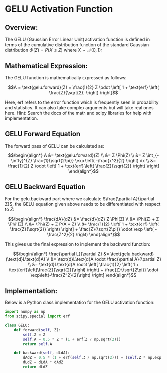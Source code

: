 # GELU Activation Function

## Overview:
The GELU (Gaussian Error Linear Unit) activation function is defined in terms of the cumulative distribution function of the standard Gaussian distribution $\Phi(Z) = P(X \leq Z)$ where $X \sim \mathcal{N}(0,1)$:


## Mathematical Expression:
The GELU function is mathematically expressed as follows:

$$A = \text{gelu.forward}(Z) = \frac{1}{2} Z \odot \left[ 1 + \text{erf} \left( \frac{Z}{\sqrt{2}} \right) \right]$$

Here, erf refers to the error function which is frequently seen in probability and statistics. It can also take complex arguments but will take real ones here. Hint: Search the docs of the math and scipy libraries for help with implementation.

## GELU Forward Equation
The forward pass of GELU can be calculated as:

$$\begin{align*}
A &= \text{gelu.forward}(Z) \\
&= Z \Phi(Z) \\
&= Z \int_{-\infty}^{Z} \frac{1}{\sqrt{2\pi}} \exp \left( -\frac{x^2}{2} \right) dx \\
&= \frac{1}{2} Z \odot \left[ 1 + \text{erf} \left( \frac{Z}{\sqrt{2}} \right) \right]
\end{align*}$$

## GELU Backward Equation
For the gelu.backward part where we calculate $\frac{\partial A}{\partial Z}$, the GELU equation given above needs to be differentiated with respect to $Z$:

$$\begin{align*}
\frac{dA}{dZ} &= \frac{d}{dZ} Z \Phi(Z) \\
&= \Phi(Z) + Z \Phi'(Z) \\
&= \Phi(Z) + Z P(X = Z) \\
&= \frac{1}{2} \left[ 1 + \text{erf} \left( \frac{Z}{\sqrt{2}} \right) \right] + \frac{Z}{\sqrt{2\pi}} \odot \exp \left( -\frac{Z^2}{2} \right)
\end{align*}$$

This gives us the final expression to implement the backward function:

$$\begin{align*}
\frac{\partial L}{\partial Z} &= \text{gelu.backward}(\text{d}L\text{d}A) \\
&= \text{d}L\text{d}A \odot \frac{\partial A}{\partial Z} \\
&= \text{d}L\text{d}A \odot \left[ \frac{1}{2} \left( 1 + \text{erf}\left(\frac{Z}{\sqrt{2}}\right) \right) + \frac{Z}{\sqrt{2\pi}} \odot \exp\left(-\frac{Z^2}{2}\right) \right]
\end{align*}$$

## Implementation:
Below is a Python class implementation for the GELU activation function:

```python
import numpy as np
from scipy.special import erf

class GELU:
    def forward(self, Z):
        self.Z = Z
        self.A = 0.5 * Z * (1 + erf(Z / np.sqrt(2)))
        return self.A

    def backward(self, dLdA):
        dAdZ = 0.5 * (1 + erf(self.Z / np.sqrt(2))) + (self.Z * np.exp(-0.5 * self.Z**2)) / np.sqrt(2*np.pi)
        dLdZ = dLdA * dAdZ
        return dLdZ
```
